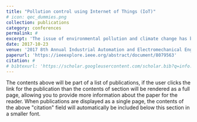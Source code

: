 ```yaml
---
title: "Pollution control using Internet of Things (IoT)"
# icon: qec_dummies.png
collection: publications
category: conferences
permalink: #
excerpt: 'The issue of environmental pollution and climate change has become an international concern due to their affects to the physical and biological entities of the environment. In this paper, the main objective is to find the pollutants in nature with the help of the Internet of Things (IoT).'
date: 2017-10-23
venue: '2017 8th Annual Industrial Automation and Electromechanical Engineering Conference'
paperurl: 'https://ieeexplore.ieee.org/abstract/document/8079563'
citation: #
# bibtexurl: 'https://scholar.googleusercontent.com/scholar.bib?q=info:-ltAIgIg3FMJ:scholar.google.com/&output=citation&scisdr=CgJN25qjEIuy7q_gNn8:AAZF9b8AAAAAaBjmLn-NisRl8rRIMZeK81Di6l4&scisig=AAZF9b8AAAAAaBjmLgrkkb0svGYopaBXvXSEBtI&scisf=4&ct=citation&cd=-1&hl=en'
---
```


The contents above will be part of a list of publications, if the user clicks the link for the publication than the contents of section will be rendered as a full page, allowing you to provide more information about the paper for the reader. When publications are displayed as a single page, the contents of the above "citation" field will automatically be included below this section in a smaller font.
